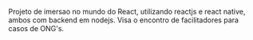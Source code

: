 Projeto de imersao no mundo do React, utilizando reactjs e react native, ambos com backend em nodejs.
Visa o encontro de facilitadores para casos de ONG's.
